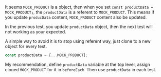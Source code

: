 It seems `MOCK_PRODUCT` is a object, then when you set `const productData = MOCK_PRODUCT;`, the `productData` is a referent to `MOCK_PRODUCT`. This means if you update `producData` content, `MOCK_PRODUCT` content also be updated.

In the previous test, you update `productData` object, then the next test will not working as your expected.

A simple way to avoid it is to stop using referent way, just clone to a new object for every test.

```js
const productData = {...MOCK_PRODUCT};
```

My recommendation, define `productData` variable at the top level, assign cloned `MOCK_PRODUCT` for it in `beforeEach`. Then use `productData` in each test.
